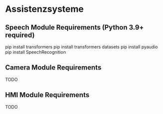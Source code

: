 # Assistenzsysteme

## Speech Module Requirements (Python 3.9+ required)
pip install transformers
pip install transformers datasets
pip install pyaudio
pip install SpeechRecognition

## Camera Module Requirements
TODO

## HMI Module Requirements
TODO